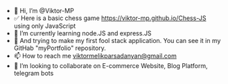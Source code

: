 - 👋 Hi, I’m @Viktor-MP
- ✅ Here is a basic chess game https://viktor-mp.github.io/Chess-JS
      using only JavaScript 
- 🌱 I’m currently learning node.JS and express.JS
- 👀 And trying to make my first fool stack application. You can see it in my GitHab "myPortfolio" repository.
- 📫 How to reach me viktormelikparsadanyan@gmail.com
- 💞️ I’m looking to collaborate on E-commerce Website, Blog Platform, telegram bots

<!---
Viktor-MP/Viktor-MP is a ✨ special ✨ repository because its `README.md` (this file) appears on your GitHub profile.
You can click the Preview link to take a look at your changes.
--->
